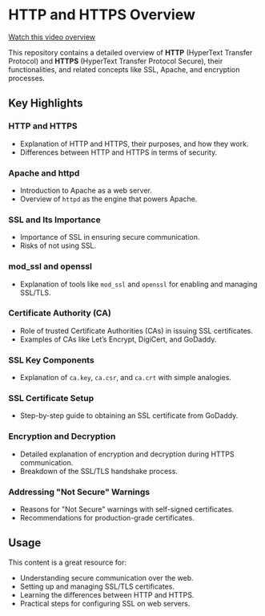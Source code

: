 # HTTP and HTTPS Overview

[Watch this video overview](https://youtu.be/s6HdHkXLhtk)

This repository contains a detailed overview of **HTTP** (HyperText Transfer Protocol) and **HTTPS** (HyperText Transfer Protocol Secure), their functionalities, and related concepts like SSL, Apache, and encryption processes.

## Key Highlights

### HTTP and HTTPS
- Explanation of HTTP and HTTPS, their purposes, and how they work.
- Differences between HTTP and HTTPS in terms of security.

### Apache and httpd
- Introduction to Apache as a web server.
- Overview of `httpd` as the engine that powers Apache.

### SSL and Its Importance
- Importance of SSL in ensuring secure communication.
- Risks of not using SSL.

### mod_ssl and openssl
- Explanation of tools like `mod_ssl` and `openssl` for enabling and managing SSL/TLS.

### Certificate Authority (CA)
- Role of trusted Certificate Authorities (CAs) in issuing SSL certificates.
- Examples of CAs like Let’s Encrypt, DigiCert, and GoDaddy.

### SSL Key Components
- Explanation of `ca.key`, `ca.csr`, and `ca.crt` with simple analogies.

### SSL Certificate Setup
- Step-by-step guide to obtaining an SSL certificate from GoDaddy.

### Encryption and Decryption
- Detailed explanation of encryption and decryption during HTTPS communication.
- Breakdown of the SSL/TLS handshake process.

### Addressing "Not Secure" Warnings
- Reasons for "Not Secure" warnings with self-signed certificates.
- Recommendations for production-grade certificates.

## Usage
This content is a great resource for:
- Understanding secure communication over the web.
- Setting up and managing SSL/TLS certificates.
- Learning the differences between HTTP and HTTPS.
- Practical steps for configuring SSL on web servers.